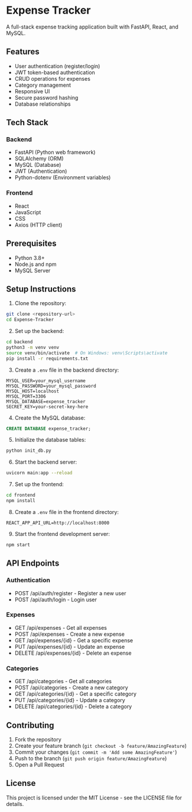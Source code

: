 # Expense Tracker

A full-stack expense tracking application built with FastAPI, React, and MySQL.

## Features

- User authentication (register/login)
- JWT token-based authentication
- CRUD operations for expenses
- Category management
- Responsive UI
- Secure password hashing
- Database relationships

## Tech Stack

### Backend
- FastAPI (Python web framework)
- SQLAlchemy (ORM)
- MySQL (Database)
- JWT (Authentication)
- Python-dotenv (Environment variables)

### Frontend
- React
- JavaScript
- CSS
- Axios (HTTP client)

## Prerequisites

- Python 3.8+
- Node.js and npm
- MySQL Server

## Setup Instructions

1. Clone the repository:
```bash
git clone <repository-url>
cd Expense-Tracker
```

2. Set up the backend:
```bash
cd backend
python3 -m venv venv
source venv/bin/activate  # On Windows: venv\Scripts\activate
pip install -r requirements.txt
```

3. Create a `.env` file in the backend directory:
```
MYSQL_USER=your_mysql_username
MYSQL_PASSWORD=your_mysql_password
MYSQL_HOST=localhost
MYSQL_PORT=3306
MYSQL_DATABASE=expense_tracker
SECRET_KEY=your-secret-key-here
```

4. Create the MySQL database:
```sql
CREATE DATABASE expense_tracker;
```

5. Initialize the database tables:
```bash
python init_db.py
```

6. Start the backend server:
```bash
uvicorn main:app --reload
```

7. Set up the frontend:
```bash
cd frontend
npm install
```

8. Create a `.env` file in the frontend directory:
```
REACT_APP_API_URL=http://localhost:8000
```

9. Start the frontend development server:
```bash
npm start
```

## API Endpoints

### Authentication
- POST /api/auth/register - Register a new user
- POST /api/auth/login - Login user

### Expenses
- GET /api/expenses - Get all expenses
- POST /api/expenses - Create a new expense
- GET /api/expenses/{id} - Get a specific expense
- PUT /api/expenses/{id} - Update an expense
- DELETE /api/expenses/{id} - Delete an expense

### Categories
- GET /api/categories - Get all categories
- POST /api/categories - Create a new category
- GET /api/categories/{id} - Get a specific category
- PUT /api/categories/{id} - Update a category
- DELETE /api/categories/{id} - Delete a category

## Contributing

1. Fork the repository
2. Create your feature branch (`git checkout -b feature/AmazingFeature`)
3. Commit your changes (`git commit -m 'Add some AmazingFeature'`)
4. Push to the branch (`git push origin feature/AmazingFeature`)
5. Open a Pull Request

## License

This project is licensed under the MIT License - see the LICENSE file for details.


